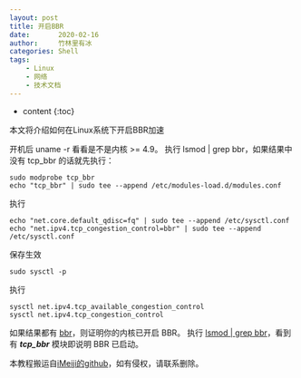 ```yaml
---
layout: post
title: 开启BBR
date:       2020-02-16
author:     竹林里有冰
categories: Shell
tags:
    - Linux
    - 网络
    - 技术文档
---
```


* content
{:toc}

本文将介绍如何在Linux系统下开启BBR加速

开机后 uname -r 看看是不是内核 >= 4.9。
执行 lsmod | grep bbr，如果结果中没有 tcp_bbr 的话就先执行：

```
sudo modprobe tcp_bbr
echo "tcp_bbr" | sudo tee --append /etc/modules-load.d/modules.conf
```
执行
```
echo "net.core.default_qdisc=fq" | sudo tee --append /etc/sysctl.conf
echo "net.ipv4.tcp_congestion_control=bbr" | sudo tee --append /etc/sysctl.conf
```
保存生效
```
sudo sysctl -p
```
执行
```
sysctl net.ipv4.tcp_available_congestion_control
sysctl net.ipv4.tcp_congestion_control
```
如果结果都有 <u>bbr</u>，则证明你的内核已开启 BBR。
执行 <u>lsmod | grep bbr</u>，看到有 ___tcp_bbr___ 模块即说明 BBR 已启动。

本教程搬运自[iMeiji的github](https://github.com/iMeiji/shadowsocks_install/wiki/%E5%BC%80%E5%90%AF-TCP-BBR-%E6%8B%A5%E5%A1%9E%E6%8E%A7%E5%88%B6%E7%AE%97%E6%B3%95)，如有侵权，请联系删除。

